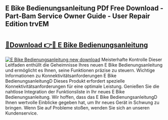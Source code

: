 ## E Bike Bedienungsanleitung PDf Free Download - Part-Bam Service Owner Guide - User Repair Edition trvEM

# <h2><a href="http://df2ln5.blite.top/?on=E+Bike+Bedienungsanleitung">🔗Download 👉🔴 E Bike Bedienungsanleitung</a></h2>

[![E Bike Bedienungsanleitung new download](https://i.imgur.com/lujVjoI.png)](http://df2ln5.blite.top/?on=E+Bike+Bedienungsanleitung)
Meisterhafte Kontrolle Dieser Leitfaden enthüllt die Geheimnisse Ihres neuen E Bike Bedienungsanleitung und ermöglicht es Ihnen, seine Funktionen präzise zu steuern. Wichtige Informationen zu Konnektivitätsanforderungen E Bike BedienungsanleitungD Dieses Produkt erfordert spezielle Konnektivitätsanforderungen für eine optimale Leistung. Genießen Sie die nahtlose Integration der Funktionsliste in Ihr neues E Bike Bedienungsanleitung. Wir hoffen, dass das E Bike BedienungsanleitungD Ihnen wertvolle Einblicke gegeben hat, um Ihr neues Gerät in Schwung zu bringen. Wenn Sie auf Probleme stoßen, wenden Sie sich an unseren Kundenservice.
